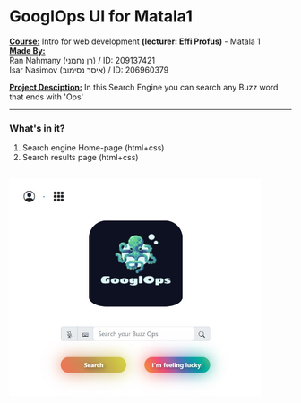 # GooglOps UI for Matala1
<u>**Course:**</u> Intro for web development **(lecturer: Effi Profus)** - Matala 1  
<u>**Made By:**</u>  
Ran Nahmany (רן נחמני) / ID: 209137421  
Isar Nasimov (איסר נסימוב) / ID: 206960379

<u>**Project Desciption:**</u> In this Search Engine you can search any Buzz word that ends with 'Ops'
___


### **What's in it?**
1.  Search engine Home-page (html+css)
2.  Search results page (html+css)

<br>
<img src="screenshot.jpg" alt="drawing" width="450"/> 
